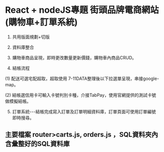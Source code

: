 # React + nodeJS專題 街頭品牌電商網站(購物車+訂單系統)

1. 共用版面規劃+切版

2. 資料庫整合

3. 購物車商品呈現，即時更改數量更新價錢，購物車內商品CRUD。

4. 結帳流程

  (1) 配送可選宅配超取，超取使用 7-11DATA整理後以下拉選單呈現，串接google-map。

  (2) 結帳選信用卡可輸入卡號判別卡種，介接TabPay，使用官網提供的測試卡號做模擬結帳。

5. 訂單系統---結帳完成寫入訂單及訂單明細資料庫，訂單頁面可使用訂單編號即時搜尋。

## 主要檔案 router>carts.js, orders.js ，SQL資料夾內含彙整好的SQL資料庫

